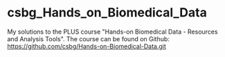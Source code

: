 # csbg_Hands_on_Biomedical_Data
My solutions to the PLUS course "Hands-on Biomedical Data - Resources and Analysis Tools". The course can be found on Github: https://github.com/csbg/Hands-on-Biomedical-Data.git
